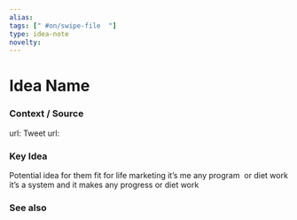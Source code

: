 ```yaml
---
alias: 
tags: [" #on/swipe-file  "]
type: idea-note
novelty: 
---
```

# Idea Name

### Context / Source
url: 
Tweet url: 

### Key Idea

Potential idea for them fit for life marketing it’s me any program  or diet work it’s a system and it makes any progress or diet work

### See also
